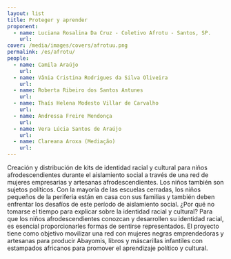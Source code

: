 ```yaml
---
layout: list
title: Proteger y aprender
proponent:
  - name: Luciana Rosalina Da Cruz - Coletivo Afrotu - Santos, SP.
    url: 
cover: /media/images/covers/afrotuu.png
permalink: /es/afrotu/
people:
  - name: Camila Araújo
    url: 
  - name: Vânia Cristina Rodrigues da Silva Oliveira
    url: 
  - name: Roberta Ribeiro dos Santos Antunes
    url: 
  - name: Thaís Helena Modesto Villar de Carvalho
    url: 
  - name: Andressa Freire Mendonça
    url: 
  - name: Vera Lúcia Santos de Araújo
    url:
  - name: Clareana Aroxa (Mediação)
    url:  
---
```


Creación y distribución de kits de identidad racial y cultural para niños afrodescendientes durante el aislamiento social a través de una red de mujeres empresarias y artesanas afrodescendientes.
Los niños también son sujetos políticos. Con la mayoría de las escuelas cerradas, los niños pequeños de la periferia están en casa con sus familias y también deben enfrentar los desafíos de este período de aislamiento social. ¿Por qué no tomarse el tiempo para explicar sobre la identidad racial y cultural? Para que los niños afrodescendientes conozcan y desarrollen su identidad racial, es esencial proporcionarles formas de sentirse representados. El proyecto tiene como objetivo movilizar una red con mujeres negras emprendedoras y artesanas para producir Abayomis, libros y máscarillas infantiles con estampados africanos para promover el aprendizaje político y cultural.


